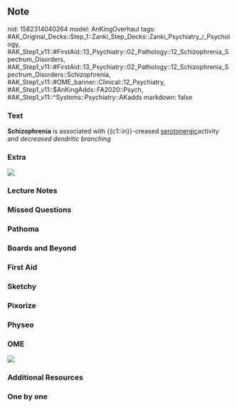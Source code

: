## Note
nid: 1582314040264
model: AnKingOverhaul
tags: #AK_Original_Decks::Step_1::Zanki_Step_Decks::Zanki_Psychiatry_/_Psychology, #AK_Step1_v11::#FirstAid::13_Psychiatry::02_Pathology::12_Schizophrenia_Spectrum_Disorders, #AK_Step1_v11::#FirstAid::13_Psychiatry::02_Pathology::12_Schizophrenia_Spectrum_Disorders::Schizophrenia, #AK_Step1_v11::#OME_banner::Clinical::12_Psychiatry, #AK_Step1_v11::$AnKingAdds::FA2020::Psych, #AK_Step1_v11::^Systems::Psychiatry::AKadds
markdown: false

### Text
<b>Schizophrenia</b> is associated with {{c1::in}}-creased
<u>serotonergic</u>activity and <i>decreased dendritic
branching</i>

### Extra
<img src="paste-4dc747e15e3664ad518d98f3015015f3d05a2545.jpg">

### Lecture Notes


### Missed Questions


### Pathoma


### Boards and Beyond


### First Aid


### Sketchy


### Pixorize


### Physeo


### OME
<div class="ome-widget">
  <a href=
  "https://onlinemeded.org/spa/psychiatry?ref=anki"><img src=
  "_OME_AnkiFlashcards_Topic_6.png"></a>
</div>

### Additional Resources


### One by one

